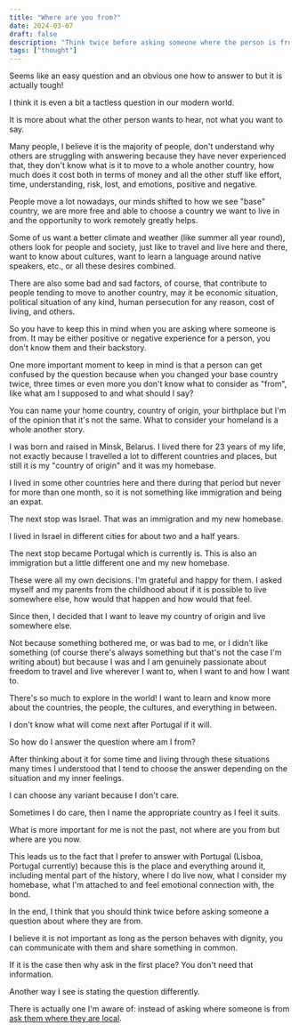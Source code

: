 ```yaml
---
title: "Where are you from?"
date: 2024-03-07
draft: false
description: "Think twice before asking someone where the person is from. Seems like an easy question when it is actually not."
tags: ["thought"]
---
```


Seems like an easy question and an obvious one how to answer to but it is actually tough!

I think it is even a bit a tactless question in our modern world.

It is more about what the other person wants to hear, not what you want to say.

Many people, I believe it is the majority of people, don't understand why others are struggling with answering because they have never experienced that, they don't know what is it to move to a whole another country, how much does it cost both in terms of money and all the other stuff like effort, time, understanding, risk, lost, and emotions, positive and negative.

People move a lot nowadays, our minds shifted to how we see "base" country, we are more free and able to choose a country we want to live in and the opportunity to work remotely greatly helps.

Some of us want a better climate and weather (like summer all year round), others look for people and society, just like to travel and live here and there, want to know about cultures, want to learn a language around native speakers, etc., or all these desires combined.

There are also some bad and sad factors, of course, that contribute to people tending to move to another country, may it be economic situation, political situation of any kind, human persecution for any reason, cost of living, and others.

So you have to keep this in mind when you are asking where someone is from. It may be either positive or negative experience for a person, you don't know them and their backstory.

One more important moment to keep in mind is that a person can get confused by the question because when you changed your base country twice, three times or even more you don't know what to consider as "from", like what am I supposed to and what should I say?

You can name your home country, country of origin, your birthplace but I'm of the opinion that it's not the same. What to consider your homeland is a whole another story.

I was born and raised in Minsk, Belarus. I lived there for 23 years of my life, not exactly because I travelled a lot to different countries and places, but still it is my "country of origin" and it was my homebase.

I lived in some other countries here and there during that period but never for more than one month, so it is not something like immigration and being an expat.

The next stop was Israel. That was an immigration and my new homebase.

I lived in Israel in different cities for about two and a half years.

The next stop became Portugal which is currently is. This is also an immigration but a little different one and my new homebase.

These were all my own decisions. I'm grateful and happy for them. I asked myself and my parents from the childhood about if it is possible to live somewhere else, how would that happen and how would that feel.

Since then, I decided that I want to leave my country of origin and live somewhere else.

Not because something bothered me, or was bad to me, or I didn't like something (of course there's always something but that's not the case I'm writing about) but because I was and I am genuinely passionate about freedom to travel and live wherever I want to, when I want to and how I want to.

There's so much to explore in the world! I want to learn and know more about the countries, the people, the cultures, and everything in between.

I don't know what will come next after Portugal if it will.

So how do I answer the question where am I from?

After thinking about it for some time and living through these situations many times I understood that I tend to choose the answer depending on the situation and my inner feelings.

I can choose any variant because I don't care.

Sometimes I do care, then I name the appropriate country as I feel it suits.

What is more important for me is not the past, not where are you from but where are you now.

This leads us to the fact that I prefer to answer with Portugal (Lisboa, Portugal currently) because this is the place and everything around it, including mental part of the history, where I do live now, what I consider my homebase, what I'm attached to and feel emotional connection with, the bond.

In the end, I think that you should think twice before asking someone a question about where they are from.

I believe it is not important as long as the person behaves with dignity, you can communicate with them and share something in common.

If it is the case then why ask in the first place? You don't need that information.

Another way I see is stating the question differently.

There is actually one I'm aware of: instead of asking where someone is from [ask them where they are local](https://www.ted.com/talks/taiye_selasi_don_t_ask_where_i_m_from_ask_where_i_m_a_local).
